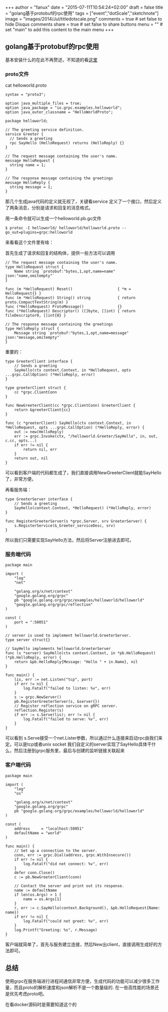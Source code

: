 +++
author = "fanux"
date = "2015-07-11T10:54:24+02:00"
draft = false
title = "golang基于protobuf的rpc使用"
tags = ["event","dotScale","sketchnote"]
image = "images/2014/Jul/titledotscale.png"
comments = true     # set false to hide Disqus comments
share = true        # set false to share buttons
menu = ""           # set "main" to add this content to the main menu
+++

## golang基于protobuf的rpc使用
基本安装什么的在此不再赘述，不知道的看[这里](http://www.grpc.io/docs/quickstart/go.html)

### proto文件
cat helloworld.proto
<!--more-->
```
syntax = "proto3";

option java_multiple_files = true;
option java_package = "io.grpc.examples.helloworld";
option java_outer_classname = "HelloWorldProto";

package helloworld;

// The greeting service definition.
service Greeter {
  // Sends a greeting
  rpc SayHello (HelloRequest) returns (HelloReply) {}
}

// The request message containing the user's name.
message HelloRequest {
  string name = 1;
}

// The response message containing the greetings
message HelloReply {
  string message = 1;
}
```
那几个生成java代码的定义就无视了，关键看service
定义了一个接口，然后定义了两条消息，分别是请求和回复的消息格式。

用一条命令就可以生成一个helloworld.pb.go文件
```
$ protoc -I helloworld/ helloworld/helloworld.proto --go_out=plugins=grpc:helloworld
```
来看看这个文件里有啥：

首先生成了请求和回复的结构体，提供一些方法可以调用
```
// The request message containing the user's name.
type HelloRequest struct {
    Name string `protobuf:"bytes,1,opt,name=name" json:"name,omitempty"`
}

func (m *HelloRequest) Reset()                    { *m = HelloRequest{} }
func (m *HelloRequest) String() string            { return proto.CompactTextString(m) }
func (*HelloRequest) ProtoMessage()               {}
func (*HelloRequest) Descriptor() ([]byte, []int) { return fileDescriptor0, []int{0} }

// The response message containing the greetings
type HelloReply struct {
    Message string `protobuf:"bytes,1,opt,name=message" json:"message,omitempty"`
}
```

重要的：
```
type GreeterClient interface {
    // Sends a greeting
    SayHello(ctx context.Context, in *HelloRequest, opts ...grpc.CallOption) (*HelloReply, error)
}

type greeterClient struct {
    cc *grpc.ClientConn
}

func NewGreeterClient(cc *grpc.ClientConn) GreeterClient {
    return &greeterClient{cc}
}

func (c *greeterClient) SayHello(ctx context.Context, in *HelloRequest, opts ...grpc.CallOption) (*HelloReply, error) {
    out := new(HelloReply)
    err := grpc.Invoke(ctx, "/helloworld.Greeter/SayHello", in, out, c.cc, opts...)
    if err != nil {
        return nil, err
    }
    return out, nil
}
```
可以看到客户端的代码都生成了，我们直接调用NewGreeterClient就能SayHello了，非常方便。

再看服务端：
```
type GreeterServer interface {
    // Sends a greeting
    SayHello(context.Context, *HelloRequest) (*HelloReply, error)
}

func RegisterGreeterServer(s *grpc.Server, srv GreeterServer) {
    s.RegisterService(&_Greeter_serviceDesc, srv)
}
```
所以我们只需要实现SayHello方法，然后将Server注册进去即可。

### 服务端代码
```
package main

import (
    "log"
    "net"

    "golang.org/x/net/context"
    "google.golang.org/grpc"
    pb "google.golang.org/grpc/examples/helloworld/helloworld"
    "google.golang.org/grpc/reflection"
)

const (
    port = ":50051"
)

// server is used to implement helloworld.GreeterServer.
type server struct{}

// SayHello implements helloworld.GreeterServer
func (s *server) SayHello(ctx context.Context, in *pb.HelloRequest) (*pb.HelloReply, error) {
    return &pb.HelloReply{Message: "Hello " + in.Name}, nil
}

func main() {
    lis, err := net.Listen("tcp", port)
    if err != nil {
        log.Fatalf("failed to listen: %v", err)
    }
    s := grpc.NewServer()
    pb.RegisterGreeterServer(s, &server{})
    // Register reflection service on gRPC server.
    reflection.Register(s)
    if err := s.Serve(lis); err != nil {
        log.Fatalf("failed to serve: %v", err)
    }
}
```
可以看到 s.Serve接受一个net.Lister参数，所以通过什么连接来启动rpc由我们来定。可以是tcp或者unix socket
我们自定义的server实现了SayHello具体干什么，然后注册到grpc服务里，最后与创建的监听链接关联起来

### 客户端代码
```
package main

import (
    "log"
    "os"

    "golang.org/x/net/context"
    "google.golang.org/grpc"
    pb "google.golang.org/grpc/examples/helloworld/helloworld"
)

const (
    address     = "localhost:50051"
    defaultName = "world"
)

func main() {
    // Set up a connection to the server.
    conn, err := grpc.Dial(address, grpc.WithInsecure())
    if err != nil {
        log.Fatalf("did not connect: %v", err)
    }
    defer conn.Close()
    c := pb.NewGreeterClient(conn)

    // Contact the server and print out its response.
    name := defaultName
    if len(os.Args) > 1 {
        name = os.Args[1]
    }
    r, err := c.SayHello(context.Background(), &pb.HelloRequest{Name: name})
    if err != nil {
        log.Fatalf("could not greet: %v", err)
    }
    log.Printf("Greeting: %s", r.Message)
}
```
客户端就简单了，首先与服务建立连接，然后New出client，直接调用生成好的方法即可。

## 总结
使用grpc在服务端进行进程间通信非常方便，生成代码的功能可以减少很多工作量，而且proto的解析速度和json解析不是一个数量级的. 在一些高性能的场景还是优先考虑proto吧。

在看docker源码时是需要知道这个的

